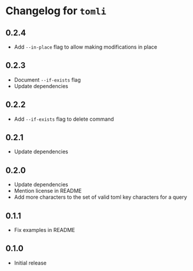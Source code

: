 # Changelog for `tomli`

## 0.2.4

* Add `--in-place` flag to allow making modifications in place

## 0.2.3

* Document `--if-exists` flag
* Update dependencies

## 0.2.2

* Add `--if-exists` flag to delete command

## 0.2.1

* Update dependencies

## 0.2.0

* Update dependencies
* Mention license in README
* Add more characters to the set of valid toml key characters for a query

## 0.1.1

* Fix examples in README

## 0.1.0

* Initial release
